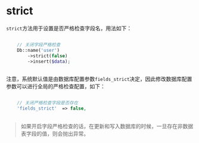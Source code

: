 # strict

`strict`方法用于设置是否严格检查字段名，用法如下：
```php

    // 关闭字段严格检查
    Db::name('user')
        ->strict(false)
        ->insert($data);
    

```
注意，系统默认值是由数据库配置参数`fields_strict`决定，因此修改数据库配置参数可以进行全局的严格检查配置，如下：
```php

    // 关闭严格检查字段是否存在
    'fields_strict'  => false,
    

```
> 如果开启字段严格检查的话，在更新和写入数据库的时候，一旦存在非数据表字段的值，则会抛出异常。
